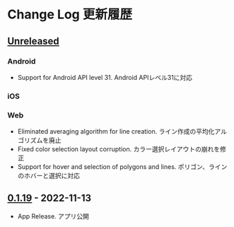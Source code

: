 # Change Log 更新履歴

## [Unreleased]
### Android
- Support for Android API level 31. Android APIレベル31に対応
### iOS
### Web
- Eliminated averaging algorithm for line creation. ライン作成の平均化アルゴリズムを廃止
- Fixed color selection layout corruption. カラー選択レイアウトの崩れを修正
- Support for hover and selection of polygons and lines. ポリゴン、ラインのホバーと選択に対応

## [0.1.19] - 2022-11-13
- App Release. アプリ公開

[Unreleased]: https://github.com/ecorismap/ecorismap
[0.1.19]: https://github.com/ecorismap/ecorismap
